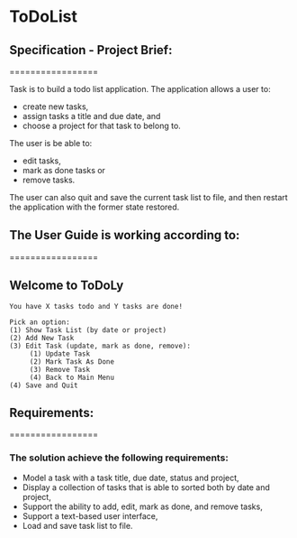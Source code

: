 # ToDoList


## Specification - Project Brief:
=================

Task is to build a todo list application. The application allows a user to:
  * create new tasks, 
  * assign tasks a title and due date, and 
  * choose a project for that task to belong to. 

The user is be able to:
  + edit tasks, 
  + mark as done tasks or 
  + remove tasks. 

The user can also quit and save the current task list to file, and then restart the application with the former state restored. 

## The User Guide is working according to:
=================

**Welcome to ToDoLy**
-------------

```
You have X tasks todo and Y tasks are done!

Pick an option:
(1) Show Task List (by date or project)
(2) Add New Task
(3) Edit Task (update, mark as done, remove):
     (1) Update Task
     (2) Mark Task As Done
     (3) Remove Task
     (4) Back to Main Menu
(4) Save and Quit
```


## Requirements:
=================

### The solution achieve the following requirements:

  - Model a task with a task title, due date, status and project,
  - Display a collection of tasks that is able to sorted both by date and project,
  - Support the ability to add, edit, mark as done, and remove tasks,
  - Support a text-based user interface,
  - Load and save task list to file.
